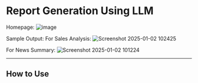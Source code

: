 # Report Generation Using LLM
Homepage:
![image](https://github.com/user-attachments/assets/1ad5d18f-4aa5-40e5-b059-77100488d648)

Sample Output:
For Sales Analysis:
![Screenshot 2025-01-02 102425](https://github.com/user-attachments/assets/31358c80-f8f9-499e-986b-f3f183a1dd96)


For News Summary:
![Screenshot 2025-01-02 101224](https://github.com/user-attachments/assets/acf5e04b-3461-4d75-a9ad-f16e26789f52)

---
## How to Use
